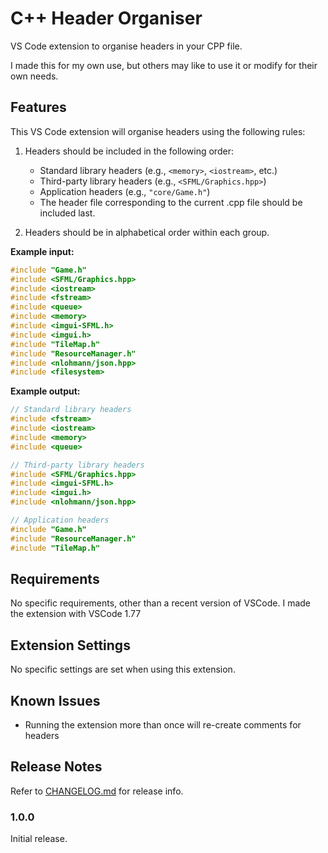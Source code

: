 # C++ Header Organiser

VS Code extension to organise headers in your CPP file.

I made this for my own use, but others may like to use it or modify for their own needs.

## Features

This VS Code extension will organise headers using the following rules:

1. Headers should be included in the following order:

   - Standard library headers (e.g., `<memory>`, `<iostream>`, etc.)
   - Third-party library headers (e.g., `<SFML/Graphics.hpp>`)
   - Application headers (e.g., `"core/Game.h"`)
   - The header file corresponding to the current .cpp file should be included last.

2. Headers should be in alphabetical order within each group.

**Example input:**

```cpp
#include "Game.h"
#include <SFML/Graphics.hpp>
#include <iostream>
#include <fstream>
#include <queue>
#include <memory>
#include <imgui-SFML.h>
#include <imgui.h>
#include "TileMap.h"
#include "ResourceManager.h"
#include <nlohmann/json.hpp>
#include <filesystem>
```

**Example output:**

```cpp
// Standard library headers
#include <fstream>
#include <iostream>
#include <memory>
#include <queue>

// Third-party library headers
#include <SFML/Graphics.hpp>
#include <imgui-SFML.h>
#include <imgui.h>
#include <nlohmann/json.hpp>

// Application headers
#include "Game.h"
#include "ResourceManager.h"
#include "TileMap.h"
```

## Requirements

No specific requirements, other than a recent version of VSCode. I made the extension with VSCode 1.77

## Extension Settings

No specific settings are set when using this extension.

## Known Issues

- Running the extension more than once will re-create comments for headers

## Release Notes

Refer to [CHANGELOG.md](CHANGELOG.md) for release info.

### 1.0.0

Initial release.
